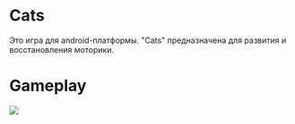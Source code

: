 # Cats
 
Это игра для android-платформы. "Cats" предназначена для развития и восстановления моторики.

# Gameplay

![](https://vk.com/doc234613795_673255804)